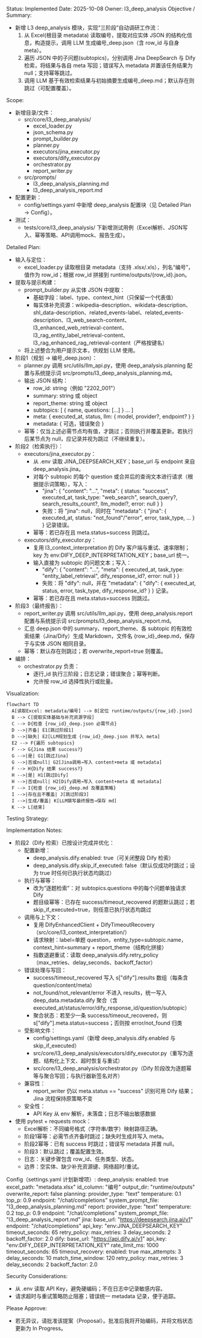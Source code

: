 Status: Implemented
Date: 2025-10-08
Owner: l3_deep_analysis
Objective / Summary:
- 新增 L3 deep_analysis 模块，实现“三阶段”自动调研工作流：
  1) 从 Excel(根目录 metadata) 读取编号，提取对应实体 JSON 的结构化信息，构造提示，调用 LLM 生成编号_deep.json（含 row_id 与自身 meta）。
  2) 遍历 JSON 中的子问题(subtopics)，分别调用 Jina DeepSearch 与 Dify 检索，将结果与各自 meta 写回；错误写入 metadata 并置该任务结果为 null；支持幂等跳过。
  3) 调用 LLM 基于有效检索结果与初始摘要生成编号_deep.md；默认存在则跳过（可配置覆盖）。

Scope:
- 新增目录/文件：
  - src/core/l3_deep_analysis/
    - excel_loader.py
    - json_schema.py
    - prompt_builder.py
    - planner.py
    - executors/jina_executor.py
    - executors/dify_executor.py
    - orchestrator.py
    - report_writer.py
  - src/prompts/
    - l3_deep_analysis_planning.md
    - l3_deep_analysis_report.md
- 配置更新：
  - config/settings.yaml 中新增 deep_analysis 配置块（见 Detailed Plan → Config）。
- 测试：
  - tests/core/l3_deep_analysis/ 下新增测试用例（Excel解析、JSON写入、幂等策略、API调用mock、报告生成）。

Detailed Plan:
- 输入与定位：
  - excel_loader.py 读取根目录 metadata（支持 .xlsx/.xls），列名“编号”，值作为 row_id；根据 row_id 拼接到 runtime/outputs/{row_id}.json。
- 提取与提示构建：
  - prompt_builder.py 从实体 JSON 中提取：
    - 基础字段：label、type、context_hint（只保留一个代表值）
    - 每实体补充资源：wikipedia-description、wikidata-description、shl_data-description、related_events-label、related_events-description、l3_web_search-content、l3_enhanced_web_retrieval-content、l3_rag_entity_label_retrieval-content、l3_rag_enhanced_rag_retrieval-content（严格按键名）
  - 将上述整合为用户提示文本，供规划 LLM 使用。
- 阶段1（规划 → 编号_deep.json）：
  - planner.py 调用 src/utils/llm_api.py，使用 deep_analysis.planning 配置与系统提示词 src/prompts/l3_deep_analysis_planning.md。
  - 输出 JSON 结构：
    - row_id: string（例如 "2202_001"）
    - summary: string 或 object
    - report_theme: string 或 object
    - subtopics: [ { name, questions: [...] } ... ]
    - meta: { executed_at, status, llm: { model, provider?, endpoint? } }
    - metadata: { 可选，错误聚合 }
  - 幂等：仅当上述必需节点均有值，才跳过；否则执行并覆盖更新。若执行后某节点为 null，应记录并视为跳过（不继续重复）。
- 阶段2（检索执行）：
  - executors/jina_executor.py：
    - 从 .env 读取 JINA_DEEPSEARCH_KEY；base_url 与 endpoint 来自 deep_analysis.jina。
    - 对每个 subtopic 的每个 question 或合并后的查询文本进行请求（根据提示词策略），写入：
      - "jina": { "content": "...", "meta": { status: "success", executed_at, task_type: "web_search", search_query?, search_results_count?, llm_model?, error: null } }
      - 失败：将 "jina": null，同时在 "metadata": { "jina": { executed_at, status: "not_found"/"error", error, task_type, ... } } 记录错误。
    - 幂等：若已存在且 meta.status=success 则跳过。
  - executors/dify_executor.py：
    - 复用 l3_context_interpretation 的 Dify 客户端与重试、速率限制；key 为 env:DIFY_DEEP_INTERPRETATION_KEY；base_url 统一。
    - 输入直接为 subtopic 的问题文本；写入：
      - "dify": { "content": "...", "meta": { executed_at, task_type: "entity_label_retrieval", dify_response_id?, error: null } }
      - 失败：将 "dify": null，并在 "metadata": { "dify": { executed_at, status, error, task_type, dify_response_id? } } 记录。
    - 幂等：若已存在且 meta.status=success 则跳过。
- 阶段3（最终报告）：
  - report_writer.py 调用 src/utils/llm_api.py，使用 deep_analysis.report 配置与系统提示词 src/prompts/l3_deep_analysis_report.md。
  - 汇总 deep.json 中的 summary、report_theme、各 subtopic 的有效检索结果（Jina/Dify）生成 Markdown，文件名 {row_id}_deep.md，保存于与实体 JSON 相同目录。
  - 幂等：默认存在则跳过；若 overwrite_report=true 则覆盖。
- 编排：
  - orchestrator.py 负责：
    - 逐行_id 执行三阶段；日志记录；错误聚合；幂等判断。
    - 允许按 row_id 选择性执行或批量。

Visualization:
```mermaid
flowchart TD
  A[读取Excel: metadata/编号] --> B[定位 runtime/outputs/{row_id}.json]
  B --> C[提取实体基础与补充资源字段]
  C --> D{检查 {row_id}_deep.json 必需节点}
  D -->|齐备| E1[跳过阶段1]
  D -->|缺失| E2[LLM规划生成 {row_id}_deep.json 并写入 meta]
  E2 --> F{遍历 subtopics}
  F --> G{Jina 结果 success?}
  G -->|是| G1[跳过Jina]
  G -->|否或null| G2[Jina调用→写入 content+meta 或 metadata]
  F --> H{Dify 结果 success?}
  H -->|是| H1[跳过Dify]
  H -->|否或null| H2[Dify调用→写入 content+meta 或 metadata]
  F --> I{检查 {row_id}_deep.md 及覆盖策略}
  I -->|存在且不覆盖| J[跳过阶段3]
  I -->|生成/覆盖| K[LLM撰写最终报告→保存 md]
  K --> L[结束]
```

Testing Strategy:

Implementation Notes:
- 阶段2（Dify 检索）已按设计完成并优化：
  - 配置新增：
    - deep_analysis.dify.enabled: true（可关闭整段 Dify 检索）
    - deep_analysis.dify.skip_if_executed: false（默认仅成功时跳过；设为 true 时任何已执行状态均跳过）
  - 执行与幂等：
    - 改为“逐题检索”：对 subtopics.questions 中的每个问题单独请求 Dify
    - 题目级幂等：已存在 success/timeout_recovered 的题默认跳过；若 skip_if_executed=true，则任意已执行状态均跳过
  - 调用与上下文：
    - 复用 DifyEnhancedClient + DifyTimeoutRecovery（src/core/l3_context_interpretation/）
    - 请求映射：label=单题 question，entity_type=subtopic.name，context_hint=summary + report_theme（结构化拼接）
    - 指数退避重试：读取 deep_analysis.dify.retry_policy（max_retries、delay_seconds、backoff_factor）
  - 错误处理与写回：
    - success/timeout_recovered 写入 s["dify"].results 数组（每条含 question/content/meta）
    - not_found/not_relevant/error 不进入 results，统一写入 deep_data.metadata.dify 聚合（含 executed_at/status/error/dify_response_id/question/subtopic）
    - 聚合状态：若至少一条 success/timeout_recovered，则 s["dify"].meta.status=success；否则按 error/not_found 归类
  - 受影响文件：
    - config/settings.yaml（新增 deep_analysis.dify.enabled 与 skip_if_executed）
    - src/core/l3_deep_analysis/executors/dify_executor.py（重写为逐题、结构化上下文、超时恢复与重试）
    - src/core/l3_deep_analysis/orchestrator.py（Dify 阶段改为逐题幂等与聚合写回；与执行器新签名对齐）
  - 兼容性：
    - report_writer 仍以 meta.status == "success" 识别可用 Dify 结果；Jina 流程保持原策略不变
  - 安全性：
    - API Key 从 env 解析，未落盘；日志不输出敏感数据
- 使用 pytest + requests mock：
  - Excel解析：不同编号格式（字符串/数字）映射路径正确。
  - 阶段1幂等：必需节点齐备时跳过；缺失时生成并写入 meta。
  - 阶段2幂等：已有 success 时跳过；错误写 metadata 并置 null。
  - 阶段3：默认跳过；覆盖配置生效。
  - 日志：关键步骤包含 row_id、任务类型、状态。
  - 边界：空实体、缺少补充资源键、网络超时/重试。

Config（settings.yaml 计划新增项）:
deep_analysis:
  enabled: true
  excel_path: "metadata.xlsx"
  id_column: "编号"
  output_dir: "runtime/outputs"
  overwrite_report: false
  planning:
    provider_type: "text"
    temperature: 0.1
    top_p: 0.9
    endpoint: "/chat/completions"
    system_prompt_file: "l3_deep_analysis_planning.md"
  report:
    provider_type: "text"
    temperature: 0.2
    top_p: 0.9
    endpoint: "/chat/completions"
    system_prompt_file: "l3_deep_analysis_report.md"
  jina:
    base_url: "https://deepsearch.jina.ai/v1"
    endpoint: "/chat/completions"
    api_key: "env:JINA_DEEPSEARCH_KEY"
    timeout_seconds: 65
    retry_policy:
      max_retries: 3
      delay_seconds: 2
      backoff_factor: 2.0
  dify:
    base_url: "https://api.dify.ai/v1"
    api_key: "env:DIFY_DEEP_INTERPRETATION_KEY"
    rate_limit_ms: 1000
    timeout_seconds: 65
    timeout_recovery:
      enabled: true
      max_attempts: 3
      delay_seconds: 10
      match_time_window: 120
    retry_policy:
      max_retries: 3
      delay_seconds: 2
      backoff_factor: 2.0

Security Considerations:
- 从 .env 读取 API Key，避免硬编码；不在日志中记录敏感内容。
- 请求超时与重试策略防止阻塞；错误统一 metadata 记录，便于追踪。

Please Approve:
- 若无异议，请批准该提案（Proposal）。批准后我将开始编码，并将文档状态更新为 In Progress。